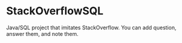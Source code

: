 # StackOverflowSQL

Java/SQL project that imitates StackOverflow. You can add question, answer them, and note them.

